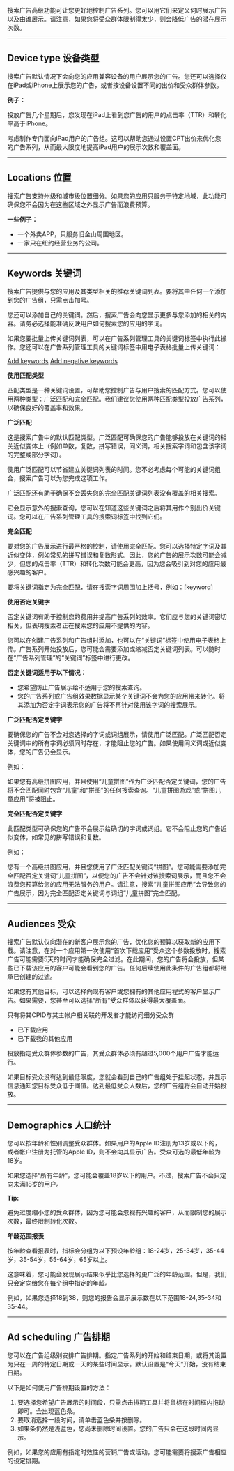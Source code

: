 搜索广告高级功能可让您更好地控制广告系列。您可以用它们来定义何时展示广告以及由谁展示。请注意，如果您将受众群体限制得太少，则会降低广告的潜在展示次数。

---

## Device type 设备类型

搜索广告默认情况下会向您的应用兼容设备的用户展示您的广告。您还可以选择仅在iPad或iPhone上展示您的广告，或者按设备设置不同的出价和受众群体参数。

**例子：**

投放广告几个星期后，您发现在iPad上看到您广告的用户的点击率（TTR）和转化率高于iPhone。

考虑制作专门面向iPad用户的广告组。这可以帮助您通过设置CPT出价来优化您的广告系列，从而最大限度地提高iPad用户的展示次数和覆盖面。

---

## Locations 位置

搜索广告支持州级和城市级位置细分。如果您的应用只服务于特定地域，此功能可确保您不会因为在这些区域之外显示广告而浪费预算。

**一些例子：**

*	一个外卖APP，只服务旧金山周围地区。
*	一家只在纽约经营业务的公司。

---

## Keywords 关键词

搜索广告提供与您的应用及其类型相关的推荐关键词列表。要将其中任何一个添加到您的广告组，只需点击加号。

您还可以添加自己的关键词。然后，搜索广告会向您显示更多与您添加的相关的内容。请务必选择能准确反映用户如何搜索您的应用的字词。

如果您要批量上传关键词列表，可以在广告系列管理工具的关键词标签中执行此操作。您还可以在广告系列管理工具的关键词标签中用电子表格批量上传关键词：

[Add keywords](http://searchads.apple.com/help/bulk-keywords-template/keywords_template.csv)
[Add negative keywords](http://searchads.apple.com/help/negative-keywords-template/negative_keywords_template.csv)

**使用匹配类型**

匹配类型是一种关键词设置，可帮助您控制广告与用户搜索的匹配方式。您可以使用两种类型：广泛匹配和完全匹配。我们建议您使用两种匹配类型投放广告系列，以确保良好的覆盖率和效果。

**广泛匹配**

这是搜索广告中的默认匹配类型。广泛匹配可确保您的广告能够投放在关键词的相关近似变体上（例如单数，复数，拼写错误，同义词，相关搜索字词和包含该字词的完整或部分字词）。

使用广泛匹配可以节省建立关键词列表的时间。您不必考虑每个可能的关键词组合，搜索广告可以为您完成这项工作。

广泛匹配还有助于确保不会丢失您的完全匹配关键词列表没有覆盖的相关搜索。

它会显示意外的搜索查询，您可以在知道这些关键词之后将其用作个别出价关键词。您可以在广告系列管理工具的搜索词标签中找到它们。

**完全匹配**

要对您的广告展示进行最严格的控制，请使用完全匹配。您可以选择特定字词及其近似变体，例如常见的拼写错误和复数形式。因此，您的广告的展示次数可能会减少，但您的点击率（TTR）和转化次数可能会更高，因为您会吸引到对您的应用最感兴趣的客户。

要将关键词指定为完全匹配，请在搜索字词周围加上括号，例如：[keyword]

**使用否定关键字**

否定关键词有助于控制您的费用并提高广告系列的效率。它们应与您的关键词密切相关，但表明搜索者正在搜索您的应用不提供的内容。

您可以在创建广告系列和广告组时添加，也可以在“关键词”标签中使用电子表格上传。广告系列开始投放后，您可能会需要添加或缩减否定关键词列表。可以随时在“广告系列管理”的“关键词”标签中进行更改。

**否定关键词适用于以下情况：**

* 您希望防止广告展示给不适用于您的搜索查询。
* 您的广告系列或广告组效果数据显示某个关键词不会为您的应用带来转化。将其添加为否定字词表示您的广告将不再针对使用该字词的搜索展示。

**广泛匹配否定关键字**

要确保您的广告不会对您选择的字词或词组展示，请使用广泛匹配。广泛匹配否定关键词中的所有字词必须同时存在，才能阻止您的广告。如果使用同义词或近似变体，您的广告仍会显示。

例如：

如果您有高级拼图应用，并且使用“儿童拼图”作为广泛匹配否定关键词，您的广告将不会匹配同时包含“儿童”和“拼图”的任何搜索查询。“儿童拼图游戏”或“拼图儿童应用”将被阻止。

**完全匹配否定关键字**

此匹配类型可确保您的广告不会展示给确切的字词或词组。它不会阻止您的广告近似变体，如常见的拼写错误和复数。

例如：

您有一个高级拼图应用，并且您使用了广泛匹配关键词“拼图”。您可能需要添加完全匹配否定关键词“儿童拼图”，以便您的广告不会针对该搜索词展示，而且您不会浪费您预算给您的应用无法服务的用户。请注意，搜索“儿童拼图应用”会导致您的广告展示，因为完全匹配否定关键词与词组“儿童拼图”完全匹配。

---

## Audiences 受众

搜索广告默认仅向潜在的新客户展示您的广告，优化您的预算以获取新的应用下载。请注意，在对一个应用第一次使用“首次下载应用”受众这个参数投放时，搜索广告可能需要5天的时间才能确保完全过滤。在此期间，您的广告将会投放，但某些已下载该应用的客户可能会看到您的广告。任何后续使用此条件的广告组都将继承已创建的过滤。

如果您有其他目标，可以选择向现有客户或您拥有的其他应用程式的客户显示广告。如果需要，您甚至可以选择“所有”受众群体以获得最大覆盖面。

只有将其CPID与其主帐户相关联的开发者才能访问细分受众群

* 已下载应用
* 已下载我的其他应用

投放指定受众群体参数的广告，其受众群体必须有超过5,000个用户广告才能运行。

如果目标受众没有达到最低限度，您就会看到自己的广告组处于挂起状态，并显示信息通知您目标受众低于阈值。达到最低受众人数后，您的广告组将会自动开始投放。

---

## Demographics 人口统计

您可以按年龄和性别调整受众群体。如果用户的Apple ID注册为13岁或以下的，或者帐户注册为托管的Apple ID，则不会向其显示广告。受众可选的最低年龄为18岁。

如果您选择“所有年龄”，您可能会覆盖18岁以下的用户。不过，搜索广告不会只定向未满18岁的用户。

**Tip:**

避免过度缩小您的受众群体，因为您可能会忽视有兴趣的客户，从而限制您的展示次数，最终限制转化次数。

**年龄范围报表**

按年龄查看报表时，指标会分组为以下预设年龄组：18-24岁，25-34岁，35-44岁，35-54岁，55-64岁，65岁以上。

这意味着，您可能会发现展示结果似乎比您选择的更广泛的年龄范围。但是，我们只会定向给您在每个组中指定的年龄。

例如，如果您选择18到38，则您的报告会显示展示数在以下范围18-24,35-34和35-44。

---

## Ad scheduling 广告排期

您可以在广告组级别安排广告排期。指定广告系列的开始和结束日期，或将其设置为只在一周的特定日期或一天的某些时间显示。默认设置是“今天”开始，没有结束日期。

以下是如何使用广告排期设置的方法：

1. 要选择您希望广告展示的时间段，只需点击排期工具并将鼠标在时间框内拖动即可。会出现蓝色条。
2. 要取消选择一段时间，请单击蓝色条并按删除。
3. 如果条仍然是浅蓝色，您尚未删除时间设置。您的广告只会在这段时间内显示。

例如，如果您的应用有指定时效性的营销广告或活动，您可能需要将搜索广告相应的设定排期。